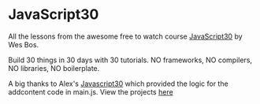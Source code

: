 # JavaScript30
All the lessons from the awesome free to watch course [JavaScript30](https://javascript30.com/) by Wes Bos.

Build 30 things in 30 days with 30 tutorials.
NO frameworks, NO compilers, NO libraries, NO boilerplate.

A big thanks to Alex's [Javascript30](https://github.com/afuh/js30) which
provided the logic for the addcontent code in main.js.
View the projects [here]()

